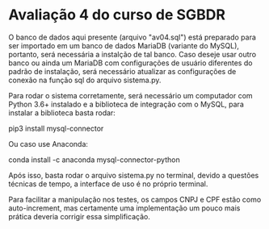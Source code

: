 # Avaliação 4 do curso de SGBDR

O banco de dados aqui presente (arquivo "av04.sql") está preparado para ser importado em um banco de dados MariaDB (variante do MySQL), portanto, será necessária a instalção de tal banco. Caso deseje usar outro banco ou ainda um MariaDB com configurações de usuário diferentes do padrão de instalação, será necessário atualizar as configurações de conexão na função sql do arquivo sistema.py.

Para rodar o sistema corretamente, será necessário um computador com Python 3.6+ instalado e a biblioteca de integração com o MySQL, para instalar a biblioteca basta rodar:

pip3 install mysql-connector

Ou caso use Anaconda:

conda install -c anaconda mysql-connector-python

Após isso, basta rodar o arquivo sistema.py no terminal, devido a questões técnicas de tempo, a interface de uso é no próprio terminal.

Para facilitar a manipulação nos testes, os campos CNPJ e CPF estão como auto-increment, mas certamente uma implementação um pouco mais prática deveria corrigir essa simplificação.
